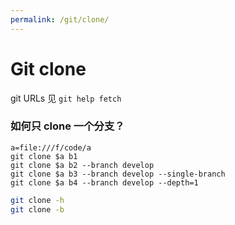 ```yaml
---
permalink: /git/clone/
---
```


# Git clone

git URLs 见 `git help fetch`


### 如何只 clone 一个分支？

```shell
a=file:///f/code/a
git clone $a b1
git clone $a b2 --branch develop
git clone $a b3 --branch develop --single-branch
git clone $a b4 --branch develop --depth=1
```

```sh
git clone -h
git clone -b
```


